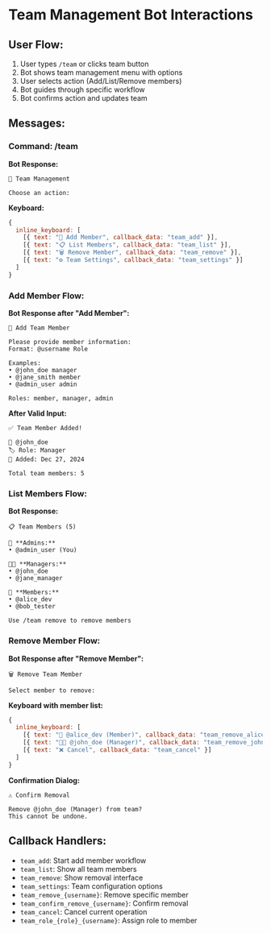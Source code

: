 # Team Management Bot Interactions

## User Flow:
1. User types `/team` or clicks team button
2. Bot shows team management menu with options
3. User selects action (Add/List/Remove members)
4. Bot guides through specific workflow
5. Bot confirms action and updates team

## Messages:

### Command: /team
**Bot Response:**
```
👥 Team Management

Choose an action:
```
**Keyboard:**
```javascript
{
  inline_keyboard: [
    [{ text: "👤 Add Member", callback_data: "team_add" }],
    [{ text: "📋 List Members", callback_data: "team_list" }],
    [{ text: "🗑️ Remove Member", callback_data: "team_remove" }],
    [{ text: "⚙️ Team Settings", callback_data: "team_settings" }]
  ]
}
```

### Add Member Flow:
**Bot Response after "Add Member":**
```
👤 Add Team Member

Please provide member information:
Format: @username Role

Examples:
• @john_doe manager
• @jane_smith member
• @admin_user admin

Roles: member, manager, admin
```

**After Valid Input:**
```
✅ Team Member Added!

👤 @john_doe
🏷️ Role: Manager
📅 Added: Dec 27, 2024

Total team members: 5
```

### List Members Flow:
**Bot Response:**
```
📋 Team Members (5)

👑 **Admins:**
• @admin_user (You)

👨‍💼 **Managers:**
• @john_doe
• @jane_manager

👥 **Members:**
• @alice_dev
• @bob_tester

Use /team remove to remove members
```

### Remove Member Flow:
**Bot Response after "Remove Member":**
```
🗑️ Remove Team Member

Select member to remove:
```
**Keyboard with member list:**
```javascript
{
  inline_keyboard: [
    [{ text: "👥 @alice_dev (Member)", callback_data: "team_remove_alice_dev" }],
    [{ text: "👨‍💼 @john_doe (Manager)", callback_data: "team_remove_john_doe" }],
    [{ text: "❌ Cancel", callback_data: "team_cancel" }]
  ]
}
```

**Confirmation Dialog:**
```
⚠️ Confirm Removal

Remove @john_doe (Manager) from team?
This cannot be undone.
```

## Callback Handlers:
- `team_add`: Start add member workflow
- `team_list`: Show all team members  
- `team_remove`: Show removal interface
- `team_settings`: Team configuration options
- `team_remove_{username}`: Remove specific member
- `team_confirm_remove_{username}`: Confirm removal
- `team_cancel`: Cancel current operation
- `team_role_{role}_{username}`: Assign role to member